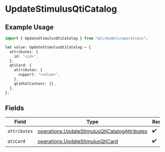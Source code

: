 # UpdateStimulusQtiCatalog

## Example Usage

```typescript
import { UpdateStimulusQtiCatalog } from "qti/models/operations";

let value: UpdateStimulusQtiCatalog = {
  attributes: {
    id: "<id>",
  },
  qtiCard: {
    attributes: {
      support: "<value>",
    },
    qtiHtmlContent: {},
  },
};
```

## Fields

| Field                                                                                                          | Type                                                                                                           | Required                                                                                                       | Description                                                                                                    |
| -------------------------------------------------------------------------------------------------------------- | -------------------------------------------------------------------------------------------------------------- | -------------------------------------------------------------------------------------------------------------- | -------------------------------------------------------------------------------------------------------------- |
| `attributes`                                                                                                   | [operations.UpdateStimulusQtiCatalogAttributes](../../models/operations/updatestimulusqticatalogattributes.md) | :heavy_check_mark:                                                                                             | N/A                                                                                                            |
| `qtiCard`                                                                                                      | [operations.UpdateStimulusQtiCard](../../models/operations/updatestimulusqticard.md)                           | :heavy_check_mark:                                                                                             | N/A                                                                                                            |